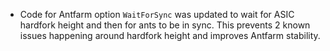 - Code for Antfarm option `WaitForSync` was updated to wait for ASIC hardfork
  height and then for ants to be in sync. This prevents 2 known issues
  happening around hardfork height and improves Antfarm stability.